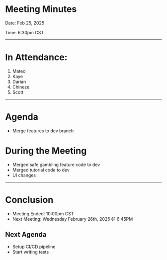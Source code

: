 Meeting Minutes
===============
Date: Feb 25, 2025

Time: 6:30pm CST

-------------------

# In Attendance:
1. Mateo
2. Kaye
3. Darian
4. Chineze
5. Scott

-------------------

# Agenda

* Merge features to dev branch

# During the Meeting
* Merged safe gambling feature code to dev
* Merged tutorial code to dev
* UI changes
-------------------
# Conclusion
* Meeting Ended: 10:00pm CST
* Next Meeting: Wednesday February 26th, 2025 @ 6:45PM

## Next Agenda
* Setup CI/CD pipeline
* Start writing tests
